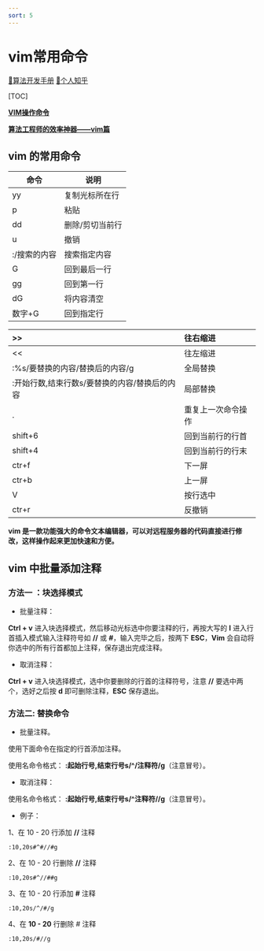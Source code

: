 ```yaml
---
sort: 5
---
```


# vim常用命令

[🔨算法开发手册](https://kg-nlp.github.io/Algorithm-Project-Manual/工程内容/vim常用命令.html)
[🔨个人知乎](https://www.zhihu.com/people/zhangyj-n)

[TOC]

[**VIM操作命令**](https://www.runoob.com/linux/linux-vim.html)

[**算法工程师的效率神器——vim篇**](https://mp.weixin.qq.com/s?__biz=MzI3ODgwODA2MA==&mid=2247488685&idx=1&sn=15f2de3b4d50a802934a40b64d9805dd&chksm=eb50003edc2789288d7f74193167d7133d80228a2829dab70d0f7219fccbfd902ba5ccd06ea0&scene=126&sessionid=1589211025&key=cf7b01cbbbd0f8816f8c9005e513f710fecdca93a0c2dc69392eeb781bcb5dec5c280c8065c79e7016c0a52cca375488245f91da123c5b701dd61a24c2c7377115eba07f131fc2c8f34e94dc6eb3ea0f&ascene=1&uin=MjI0MTUzODA4Mg%3D%3D&devicetype=Windows+10+x64&version=62090070&lang=zh_CN&exportkey=AY8OK1CFZS%2B0OJyrzjN5Zek%3D&pass_ticket=IPfOoexfK7FjOMku9XpnEu4OtwMAV8JmK5NnV0Q%2BkvyincL%2Bu44OkiIfQ0HnzNmF)

## vim 的常用命令

| **命令**     | **说明**        |
| ------------ | --------------- |
| yy           | 复制光标所在行  |
| p            | 粘贴            |
| dd           | 删除/剪切当前行 |
| u            | 撤销            |
| :/搜索的内容 | 搜索指定内容    |
| G            | 回到最后一行    |
| gg           | 回到第一行      |
| dG           | 将内容清空      |
| 数字+G       | 回到指定行      |

| >>                                            | 往右缩进           |
| :-------------------------------------------- | :----------------- |
| <<                                            | 往左缩进           |
| :%s/要替换的内容/替换后的内容/g               | 全局替换           |
| :开始行数,结束行数s/要替换的内容/替换后的内容 | 局部替换           |
| .                                             | 重复上一次命令操作 |
| shift+6                                       | 回到当前行的行首   |
| shift+4                                       | 回到当前行的行末   |
| ctr+f                                         | 下一屏             |
| ctr+b                                         | 上一屏             |
| V                                             | 按行选中           |
| ctr+r                                         | 反撤销             |

**vim 是一款功能强大的命令文本编辑器，可以对远程服务器的代码直接进行修改，这样操作起来更加快速和方便。**

## vim 中批量添加注释

### 方法一 ：块选择模式

* 批量注释：

**Ctrl + v** 进入块选择模式，然后移动光标选中你要注释的行，再按大写的 **I** 进入行首插入模式输入注释符号如 **//** 或 **#**，输入完毕之后，按两下 **ESC**，**Vim** 会自动将你选中的所有行首都加上注释，保存退出完成注释。

* 取消注释：

**Ctrl + v** 进入块选择模式，选中你要删除的行首的注释符号，注意 **//** 要选中两个，选好之后按 **d** 即可删除注释，**ESC** 保存退出。

### 方法二: 替换命令

* 批量注释。

使用下面命令在指定的行首添加注释。

使用名命令格式： **:起始行号,结束行号s/^/注释符/g**（注意冒号）。

* 取消注释：

使用名命令格式： **:起始行号,结束行号s/^注释符//g**（注意冒号）。

* 例子：

1、在 10 - 20 行添加 **//** 注释

```
:10,20s#^#//#g
```

2、在 10 - 20 行删除 **//** 注释

```
:10,20s#^//##g
```

3、在 10 - 20 行添加 **#** 注释

```
:10,20s/^/#/g
```

4、在 **10 - 20** 行删除 # 注释

```
:10,20s/#//g
```

